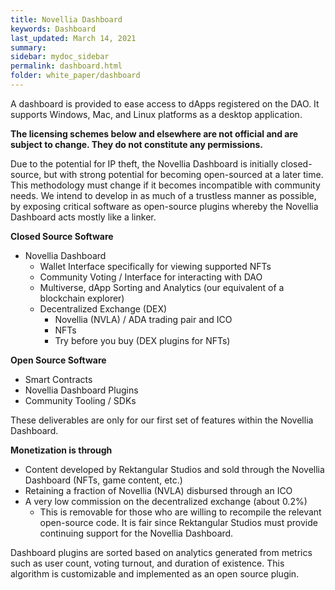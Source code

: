 ```yaml
---
title: Novellia Dashboard
keywords: Dashboard
last_updated: March 14, 2021
summary: 
sidebar: mydoc_sidebar
permalink: dashboard.html
folder: white_paper/dashboard
---
```


A dashboard is provided to ease access to dApps registered on the DAO. It supports Windows, Mac, and Linux platforms as a desktop application.

**The licensing schemes below and elsewhere are not official and are subject to change. They do not constitute any permissions.**

Due to the potential for IP theft, the Novellia Dashboard is initially closed-source, but with strong potential for becoming open-sourced at a later time. This methodology must change if it becomes incompatible with community needs. We intend to develop in as much of a trustless manner as possible, by exposing critical software as open-source plugins whereby the Novellia Dashboard acts mostly like a linker.

**Closed Source Software**
- Novellia Dashboard
  - Wallet Interface specifically for viewing supported NFTs
  - Community Voting / Interface for interacting with DAO
  - Multiverse, dApp Sorting and Analytics (our equivalent of a blockchain explorer)
  - Decentralized Exchange (DEX)
    - Novellia (NVLA) / ADA trading pair and ICO
    - NFTs
    - Try before you buy (DEX plugins for NFTs)

**Open Source Software**
- Smart Contracts
- Novellia Dashboard Plugins
- Community Tooling / SDKs

These deliverables are only for our first set of features within the Novellia Dashboard.

**Monetization is through**
- Content developed by Rektangular Studios and sold through the Novellia Dashboard (NFTs, game content, etc.)
- Retaining a fraction of Novellia (NVLA) disbursed through an ICO
- A very low commission on the decentralized exchange (about 0.2%)
  - This is removable for those who are willing to recompile the relevant open-source code. It is fair since Rektangular Studios must provide continuing support for the Novellia Dashboard.

Dashboard plugins are sorted based on analytics generated from metrics such as user count, voting turnout, and duration of existence. This algorithm is customizable and implemented as an open source plugin.
